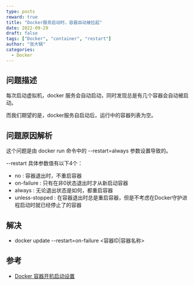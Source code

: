 ```yaml
---
type: posts
reward: true
title: "Docker服务启动时，容器自动被拉起"
date: 2022-09-29
draft: false
tags: ["Docker", "container", "restart"]
author: "张大锅"
categories:
  - Docker
---
```


## 问题描述

每次启动虚拟机，docker 服务会自动启动，同时发现总是有几个容器会自动被启动。

而我们期望的是，docker服务自启动后，运行中的容器列表为空。

## 问题原因解析

这个问题是由 docker run 命令中的 \-\-restart=always 参数设置导致的。

\-\-restart 具体参数值有以下4个：

- no : 容器退出时，不重启容器
- on-failure : 只有在非0状态退出时才从新启动容器
- always : 无论退出状态是如何，都重启容器
- unless-stopped : 在容器退出时总是重启容器，但是不考虑在Docker守护进程启动时就已经停止了的容器

## 解决

- docker update --restart=on-failure <容器ID|容器名称>

## 参考

- [Docker 容器开机启动设置](https://www.xiexianbin.cn/docker/client/2017-05-21-docker-restart-policies/index.html)
